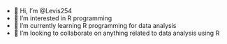 - 👋 Hi, I’m @Levis254
- 👀 I’m interested in R programming
- 🌱 I’m currently learning R programming for data analysis
- 💞️ I’m looking to collaborate on anything related to data analysis using R


<!---
Levis254/Levis254 is a ✨ special ✨ repository because its `README.md` (this file) appears on your GitHub profile.
You can click the Preview link to take a look at your changes.
--->
